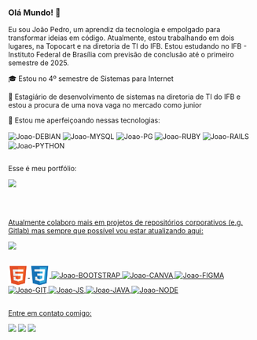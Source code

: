 ### Olá Mundo! 👋
Eu sou João Pedro, um aprendiz da tecnologia e empolgado para transformar ideias em código. Atualmente, estou trabalhando em dois lugares, na Topocart e na diretoria de TI do IFB. Estou estudando no IFB - Instituto Federal de Brasília com previsão de conclusão até o primeiro semestre de 2025.


🎓 Estou no 4º semestre de Sistemas para Internet

💼 Estagiário de desenvolvimento de sistemas na diretoria de TI do IFB e estou a procura de uma nova vaga no mercado como junior

🌱 Estou me aperfeiçoando nessas tecnologias:

<div>
  <img align="center" alt="Joao-DEBIAN" heigth="30" width="40" src="https://cdn.jsdelivr.net/gh/devicons/devicon/icons/debian/debian-original.svg">
  <img align="center" alt="Joao-MYSQL" heigth="30" width="40" src="https://cdn.jsdelivr.net/gh/devicons/devicon/icons/mysql/mysql-original.svg">
  <img align="center" alt="Joao-PG" heigth="30" width="40" src="https://cdn.jsdelivr.net/gh/devicons/devicon/icons/postgresql/postgresql-original.svg">
  <img align="center" alt="Joao-RUBY" heigth="30" width="40" src="https://cdn.jsdelivr.net/gh/devicons/devicon/icons/ruby/ruby-plain.svg">
  <img align="center" alt="Joao-RAILS" heigth="30" width="40"src="https://cdn.jsdelivr.net/gh/devicons/devicon/icons/rails/rails-plain.svg">
  <img align="center" alt="Joao-PYTHON" heigth="30" width="40" src="https://cdn.jsdelivr.net/gh/devicons/devicon/icons/python/python-plain.svg" />
</div>

##
Esse é meu portfólio:

<div>
  <a href="https://github.com/joao2206">
  <img height="180em" src="https://github-readme-stats.vercel.app/api?username=joao2206&show_icons=true&theme=dark&iclude_all_commits=true&count_private=true"/>
</div>

##

<div style="display: inline_block"><br>

  Atualmente colaboro mais em projetos de repositórios corporativos (e.g. Gitlab) mas sempre que possível vou estar atualizando aqui:
  
  <div>
    <a href="https://github.com/joao2206">
      <img height="180em" src="https://github-readme-stats.vercel.app/api/top-langs/?username=joao2206&layout=compact&langs_count=16&theme=dark"/>
  </div>
  
##
      
  <img align="center" alt="Joao-HTML" heigth="30" width="40" src="https://raw.githubusercontent.com/devicons/devicon/master/icons/html5/html5-original.svg">
  <img align="center" alt="Joao-CSS" heigth="30" width="40" src="https://raw.githubusercontent.com/devicons/devicon/master/icons/css3/css3-original.svg">
  <img align="center" alt="Joao-BOOTSTRAP" heigth="30" width="40" src="https://cdn.jsdelivr.net/gh/devicons/devicon/icons/bootstrap/bootstrap-original.svg">
  <img align="center" alt="Joao-CANVA" heigth="30" width="40" src="https://cdn.jsdelivr.net/gh/devicons/devicon/icons/canva/canva-original.svg">
  <img align="center" alt="Joao-FIGMA" heigth="30" width="40" src="https://cdn.jsdelivr.net/gh/devicons/devicon/icons/figma/figma-original.svg">
  <img align="center" alt="Joao-GIT" heigth="30" width="40" src="https://cdn.jsdelivr.net/gh/devicons/devicon/icons/git/git-original.svg">
  <img align="center" alt="Joao-JS" heigth="30" width="40" src="https://cdn.jsdelivr.net/gh/devicons/devicon/icons/javascript/javascript-original.svg">
  <img align="center" alt="Joao-JAVA" heigth="30" width="40" src="https://cdn.jsdelivr.net/gh/devicons/devicon/icons/java/java-original.svg">
  <img align="center" alt="Joao-NODE" heigth="30" width="40" src="https://cdn.jsdelivr.net/gh/devicons/devicon/icons/nodejs/nodejs-original.svg">
</div>

##

Entre em contato comigo:
<div>
  <a href="https://www.linkedin.com/in/jo%C3%A3o-ramos-6a9674252/" target="_blank"><img src="https://img.shields.io/badge/LinkedIn-0077B5?style=for-the-badge&logo=linkedin&logoColor=white" target="_blank"></a>
  <a href="https://wa.me/+5561994092680" target="_blank"><img src="https://img.shields.io/badge/WhatsApp-25D366?style=for-the-badge&logo=whatsapp&logoColor=white" target="_blank"></a>
  <a href="https://instagram.com/jpnunes222" target="_blank"><img src="https://img.shields.io/badge/Instagram-E4405F?style=for-the-badge&logo=instagram&logoColor=white" target="_blank"></a>
</div>
